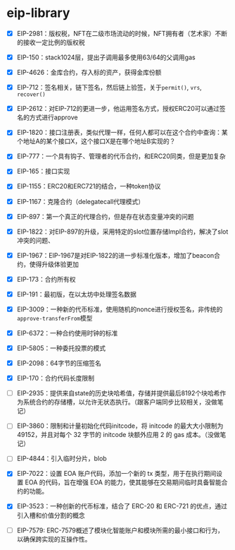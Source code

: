 # eip-library

- [x] EIP-2981：版权税，NFT在二级市场流动的时候，NFT拥有者（艺术家）不断的接收一定比例的版权税
- [x] EIP-150：stack1024层，提出子调用最多使用63/64的父调用gas
- [x] EIP-4626：金库合约，存入标的资产，获得金库份额
- [x] EIP-712：签名相关，链下签名，然后链上验签，关于`permit()`, `vrs`, `recover()`
- [x] EIP-2612：对EIP-712的更进一步，他运用签名方式，授权ERC20可以通过签名的方式进行approve
- [x] EIP-1820：接口注册表，类似代理一样，任何人都可以在这个合约中查询：某个地址A的某个接口X，这个接口X是在哪个地址B实现的？

- [x] EIP-777：一个具有钩子、管理者的代币合约，和ERC20同类，但是更加复杂


- [x] EIP-165：接口实现
- [x] EIP-1155：ERC20和ERC721的结合，一种token协议
- [x] EIP-1167：克隆合约（delegatecall代理模式）
- [x] EIP-897：第一个真正的代理合约，但是存在状态变量冲突的问题
- [x] EIP-1822：对EIP-897的升级，采用特定的slot位置存储Impl合约，解决了slot冲突的问题、
- [x] EIP-1967：EIP-1967是对EIP-1822的进一步标准化版本，增加了beacon合约，使得升级体验更加
- [x] EIP-173：合约所有权
- [x] EIP-191：最初版，在以太坊中处理签名数据
- [x] EIP-3009：一种新的代币标准，使用随机的nonce进行授权签名，非传统的`approve-transferFrom`模型
- [x] EIP-6372：一种合约使用时钟的标准
- [x] EIP-5805：一种委托投票的模式
- [x] EIP-2098：64字节的压缩签名
- [x] EIP-170：合约代码长度限制
- [ ] EIP-2935：提供来自state的历史块哈希值，存储并提供最后8192个块哈希作为系统合约的存储槽，以允许无状态执行。（跟客户端同步比较相关，没做笔记）
- [ ] EIP-3860：限制和计量初始化代码initcode，将 initcode 的最大大小限制为 49152，并且对每个 32 字节的 initcode 块额外应用 2 的 gas 成本。（没做笔记）
- [ ] EIP-4844：引入临时分片，blob
- [x] EIP-7022：设置 EOA 账户代码，添加一个新的 tx 类型，用于在执行期间设置 EOA 的代码，旨在增强 EOA 的能力，使其能够在交易期间临时具备智能合约的功能。
- [x] EIP-3523：一种创新的代币标准，结合了 ERC-20 和 ERC-721 的优点，通过引入槽和价值分割的概念
- [ ] EIP-7579: ERC-7579概述了模块化智能账户和模块所需的最小接口和行为，以确保跨实现的互操作性。
